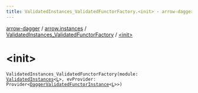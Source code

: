```yaml
---
title: ValidatedInstances_ValidatedFunctorFactory.<init> - arrow-dagger
---
```


[arrow-dagger](../../index.html) / [arrow.instances](../index.html) / [ValidatedInstances_ValidatedFunctorFactory](index.html) / [&lt;init&gt;](./-init-.html)

# &lt;init&gt;

`ValidatedInstances_ValidatedFunctorFactory(module: `[`ValidatedInstances`](../-validated-instances/index.html)`<`[`L`](index.html#L)`>, evProvider: Provider<`[`DaggerValidatedFunctorInstance`](../-dagger-validated-functor-instance/index.html)`<`[`L`](index.html#L)`>>)`
